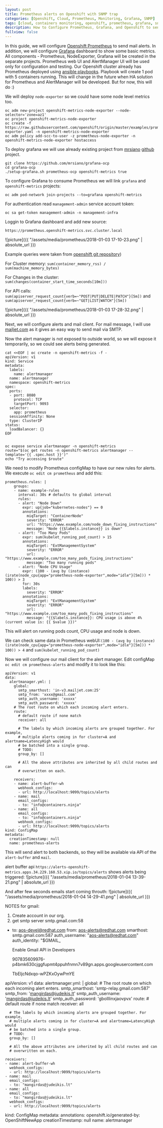 ```yaml
---
layout: post
title: Prometheus alerts on Openshift with SNMP trap
categories: [Openshift, Cloud, Prometheus, Monitoring, Grafana, SNMP]
tags: [cloud, containers monitoring, openshift, prometheus, grafana, snmp]
description: How to Configure Prometheus, Grafana, and Openshift to send alerts when triggered via SNMP Trap 
fullview: false
---
```


In this guide, we will configure [Openshift Prometheus](https://github.com/openshift/prometheus) to send mail alerts.
In addition, we will configure [Grafana](https://grafana.com/) dashboard to show some basic metrics. 
All components - Prometheus, NodeExporter, Grafana will be created in the separate projects.
Prometheus web UI and AlertManager UI will be used only for configuration and testing.
Our Openshift cluster already has Prometheus deployed using [ansible playbooks](openshift-ansible/playbooks/byo/openshift-cluster/openshift-prometheus.yml).
Playbook will create 1 pod with 5 containers running. This will change in the future when HA solution for Prometheus and AlertManager will be developed. But for now, this will do :)

We will deploy `node-exporter` so we could have some node level metrics too.

```
oc adm new-project openshift-metrics-node-exporter --node-selector='zone=az1'
oc project openshift-metrics-node-exporter
oc create -f https://raw.githubusercontent.com/openshift/origin/master/examples/prometheus/node-exporter.yaml -n openshift-metrics-node-exporter
oc adm policy add-scc-to-user -z prometheus-node-exporter -n openshift-metrics-node-exporter hostaccess
```

To deploy grafana we will use already existing project from [mrsiano](https://github.com/mrsiano) [github](https://github.com/mrsiano/grafana-ocp) project.

```
git clone https://github.com/mrsiano/grafana-ocp
cd grafana-ocp
./setup-grafana.sh prometheus-ocp openshift-metrics true
```

To configure Grafana to consume Prometheus we will link `grafana` and `openshift-metrics` projects:

```
oc adm pod-network join-projects --to=grafana openshift-metrics
```

For authentication read `management-admin` service account token:

```
oc sa get-token management-admin -n management-infra
```

Loggin to Grafana dashboard and add new source:

```
https://prometheus.openshift-metrics.svc.cluster.local
```

![picture]({{ "/assets/media/prometheus/2018-01-03 17-10-23.png" | absolute_url }})

Example queries were taken from [openshift git repository](https://github.com/openshift/origin/tree/master/examples/prometheus))

For Cluster memory: `sum(container_memory_rss) / sum(machine_memory_bytes)`

For Changes in the cluster: `sum(changes(container_start_time_seconds[10m]))`

For API calls: `sum(apiserver_request_count{verb=~"POST|PUT|DELETE|PATCH"}[5m])` and `sum(apiserver_request_count{verb=~"GET|LIST|WATCH"}[5m])`

![picture]({{ "/assets/media/prometheus/2018-01-03 17-28-32.png" | absolute_url }})

Next, we will configure alerts and mail client. For mail message, I will use [mailjet.com](https://app.mailjet.com) as it gives an easy way to send mail via SMTP.

Now the alert manager is not exposed to outside world, so we will expose it temporarily, so we could see alerts being generated.

```
cat <<EOF | oc create -n openshift-metrics -f - 
apiVersion: v1
kind: Service
metadata:
  labels:
    name: alertmanager
  name: alertmanager
  namespace: openshift-metrics
spec:
  ports:
  - port: 8080
    protocol: TCP
    targetPort: 9093
  selector:
    app: prometheus
  sessionAffinity: None
  type: ClusterIP
status:
  loadBalancer: {}
EOF
  
  
oc expose service alertmanager -n openshift-metrics
route="$(oc get routes -n openshift-metrics alertmanager --template='{{ .spec.host }}')"
echo "Try accessing $route"
```

We need to modify Prometheus configMap to have our new rules for alerts. We execute `oc edit cm prometheus` and add this:
```
prometheus.rules: |
    groups:
    - name: example-rules
      interval: 30s # defaults to global interval
      rules:
      - alert: "Node Down"
        expr: up{job="kubernetes-nodes"} == 0
        annotations:
          miqTarget: "ContainerNode"
          severity: "ERROR"
          url: "https://www.example.com/node_down_fixing_instructions"
          message: "Node {{$labels.instance}} is down"
      - alert: "Too Many Pods"
        expr: sum(kubelet_running_pod_count) > 15
        annotations:
          miqTarget: "ExtManagementSystem"
          severity: "ERROR"
          url: "https://www.example.com/too_many_pods_fixing_instructions"
          message: "Too many running pods"
      - alert: "Node CPU Usage"
        expr: (100 - (avg by (instance) (irate(node_cpu{app="prometheus-node-exporter",mode="idle"}[5m])) * 100)) > 3
        for: 30s
        labels:
          severity: "ERROR"
        annotations:
          miqTarget: "ExtManagementSystem"
          severity: "ERROR"
          url: "https://www.example.com/too_many_pods_fixing_instructions"
          message: "{{$labels.instance}}: CPU usage is above 4% (current value is: {{ $value }})"
```

This will alert on running pods count, CPU usage and node is down.

We can check same data in Prometheus webUI:`(100 - (avg by (instance) (irate(node_cpu{app="prometheus-node-exporter",mode="idle"}[5m])) * 100)) > 4` and `sum(kubelet_running_pod_count)`

Now we will configure our mail client for the alert manager.
Edit configMap `oc edit cm prometheus-alerts` and modify it to look like this:

```
apiVersion: v1
data:
  alertmanager.yml: |
    global:
      smtp_smarthost: 'in-v3.mailjet.com:25'
      smtp_from: 'xxxx@gmail.com'
      smtp_auth_username: 'xxxxx'
      smtp_auth_password: 'xxxxx'
    # The root route on which each incoming alert enters.
    route:
      # default route if none match
      receiver: all

      # The labels by which incoming alerts are grouped together. For example,
      # multiple alerts coming in for cluster=A and alertname=LatencyHigh would
      # be batched into a single group.
      # TODO:
      group_by: []

      # All the above attributes are inherited by all child routes and can
      # overwritten on each.

    receivers:
    - name: alert-buffer-wh
      webhook_configs:
      - url: http://localhost:9099/topics/alerts
    - name: mail
      email_configs:
      - to: "info@containers.ninja"
    - name: all
      email_configs:
      - to: "info@containers.ninja"
      webhook_configs:
      - url: http://localhost:9099/topics/alerts
kind: ConfigMap
metadata:
  creationTimestamp: null
  name: prometheus-alerts
```

This will send alert to both backends, so they will be available via API of the `alert-buffer` and `mail`.

alert buffer api `https://alerts-openshift-metrics.apps.34.229.160.53.xip.io/topics/alerts` shows alerts being triggered:
![picture]({{ "/assets/media/prometheus/2018-01-04 13-39-21.png" | absolute_url }})

And after few seconds emails start coming throuth:
![picture]({{ "/assets/media/prometheus/2018-01-04 14-29-41.png" | absolute_url }})




NOTES for gmail:

1. Create account in our org.
2. get smtp server smtp.gmail.com:58

- to: aos-devel@redhat.com
    from: aos-alerts@redhat.com
    smarthost: smtp.gmail.com:587
    auth_username: "aos-alerts@redhat.com"
    auth_identity: "$GMAIL_

    Enable Gmail API in Developers 

    907835609976-p4bmk630cjggfupmt4ppuhfnmn7v89gn.apps.googleusercontent.com

    TbEIjcNdxqo-wPZKxOywPmYE

apiVersion: v1
data:
  alertmanager.yml: |
    global:
    # The root route on which each incoming alert enters.
        smtp_smarthost: 'smtp-relay.gmail.com:587'
        smtp_from: 'mangirdas@judeikis.lt'
        smtp_auth_username: 'mangirdas@judeikis.lt'
        smtp_auth_password: 'gbolllinxjaovpvx'
    route:
      # default route if none match
      receiver: all

      # The labels by which incoming alerts are grouped together. For example,
      # multiple alerts coming in for cluster=A and alertname=LatencyHigh would
      # be batched into a single group.
      # TODO:
      group_by: []

      # All the above attributes are inherited by all child routes and can
      # overwritten on each.

    receivers:
    - name: alert-buffer-wh
      webhook_configs:
      - url: http://localhost:9099/topics/alerts
    - name: mail
      email_configs:
      - to: "mangirdas@judeikis.lt"
    - name: all
      email_configs:
      - to: "mangirdas@judeikis.lt"
      webhook_configs:
      - url: http://localhost:9099/topics/alerts
kind: ConfigMap
metadata:
  annotations:
    openshift.io/generated-by: OpenShiftNewApp
  creationTimestamp: null
  name: alertmanager
